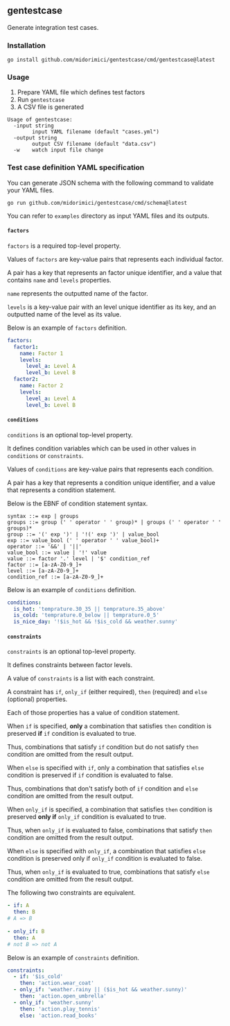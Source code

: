 ## gentestcase

Generate integration test cases.

### Installation

```
go install github.com/midorimici/gentestcase/cmd/gentestcase@latest
```

### Usage

1. Prepare YAML file which defines test factors
1. Run `gentestcase`
1. A CSV file is generated

```
Usage of gentestcase:
  -input string
        input YAML filename (default "cases.yml")
  -output string
        output CSV filename (default "data.csv")
  -w    watch input file change
```

### Test case definition YAML specification

You can generate JSON schema with the following command to validate your YAML files.

```
go run github.com/midorimici/gentestcase/cmd/schema@latest
```

You can refer to `examples` directory as input YAML files and its outputs.

#### `factors`

`factors` is a required top-level property.

Values of `factors` are key-value pairs that represents each individual factor.

A pair has a key that represents an factor unique identifier, and a value that contains `name` and `levels` properties.

`name` represents the outputted name of the factor.

`levels` is a key-value pair with an level unique identifier as its key, and an outputted name of the level as its value.

Below is an example of `factors` definition.

```yml
factors:
  factor1:
    name: Factor 1
    levels:
      level_a: Level A
      level_b: Level B
  factor2:
    name: Factor 2
    levels:
      level_a: Level A
      level_b: Level B
```

#### `conditions`

`conditions` is an optional top-level property.

It defines condition variables which can be used in other values in `conditions` or `constraints`.

Values of `conditions` are key-value pairs that represents each condition.

A pair has a key that represents a condition unique identifier, and a value that represents a condition statement.

Below is the EBNF of condition statement syntax.

```ebnf
syntax ::= exp | groups
groups ::= group (' ' operator ' ' group)* | groups (' ' operator ' ' groups)*
group ::= '(' exp ')' | '!(' exp ')' | value_bool
exp ::= value_bool (' ' operator ' ' value_bool)+
operator ::= '&&' | '||'
value_bool ::= value | '!' value
value ::= factor '.' level | '$' condition_ref
factor ::= [a-zA-Z0-9_]+
level ::= [a-zA-Z0-9_]+
condition_ref ::= [a-zA-Z0-9_]+
```

Below is an example of `conditions` definition.

```yml
conditions:
  is_hot: 'temprature.30_35 || temprature.35_above'
  is_cold: 'temprature.0_below || temprature.0_5'
  is_nice_day: '!$is_hot && !$is_cold && weather.sunny'
```

#### `constraints`

`constraints` is an optional top-level property.

It defines constraints between factor levels.

A value of `constraints` is a list with each constraint.

A constraint has `if`, `only_if` (either required), `then` (required) and `else` (optional) properties.

Each of those properties has a value of condition statement.

When `if` is specified, **only** a combination that satisfies `then` condition is preserved **if** `if` condition is evaluated to true.

Thus, combinations that satisfy `if` condition but do not satisfy `then` condition are omitted from the result output.

When `else` is specified with `if`, only a combination that satisfies `else` condition is preserved if `if` condition is evaluated to false.

Thus, combinations that don't satisfy both of `if` condition and `else` condition are omitted from the result output.

When `only_if` is specified, a combination that satisfies `then` condition is preserved **only if** `only_if` condition is evaluated to true.

Thus, when `only_if` is evaluated to false, combinations that satisfy `then` condition are omitted from the result output.

When `else` is specified with `only_if`, a combination that satisfies `else` condition is preserved only if `only_if` condition is evaluated to false.

Thus, when `only_if` is evaluated to true, combinations that satisfy `else` condition are omitted from the result output.

The following two constraints are equivalent.

```yml
- if: A
  then: B
# A => B
  
- only_if: B
  then: A
# not B => not A
```

Below is an example of `constraints` definition.

```yml
constraints:
  - if: '$is_cold'
    then: 'action.wear_coat'
  - only_if: 'weather.rainy || ($is_hot && weather.sunny)'
    then: 'action.open_umbrella'
  - only_if: 'weather.sunny'
    then: 'action.play_tennis'
    else: 'action.read_books'
```
